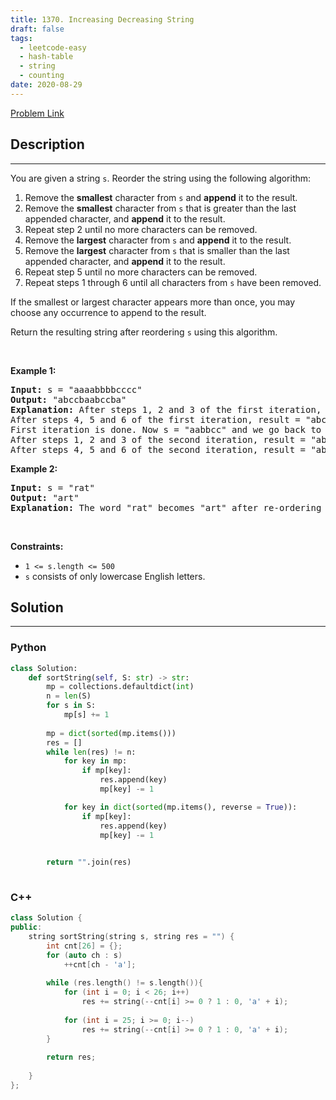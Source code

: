 ```yaml
---
title: 1370. Increasing Decreasing String
draft: false
tags: 
  - leetcode-easy
  - hash-table
  - string
  - counting
date: 2020-08-29
---
```


[Problem Link](https://leetcode.com/problems/increasing-decreasing-string/)

## Description

---
<p>You are given a string <code>s</code>. Reorder the string using the following algorithm:</p>

<ol>
	<li>Remove the <strong>smallest</strong> character from <code>s</code> and <strong>append</strong> it to the result.</li>
	<li>Remove the <strong>smallest</strong> character from <code>s</code> that is greater than the last appended character, and <strong>append</strong> it to the result.</li>
	<li>Repeat step 2 until no more characters can be removed.</li>
	<li>Remove the <strong>largest</strong> character from <code>s</code> and <strong>append</strong> it to the result.</li>
	<li>Remove the <strong>largest</strong> character from <code>s</code> that is smaller than the last appended character, and <strong>append</strong> it to the result.</li>
	<li>Repeat step 5 until no more characters can be removed.</li>
	<li>Repeat steps 1 through 6 until all characters from <code>s</code> have been removed.</li>
</ol>

<p>If the smallest or largest character appears more than once, you may choose any occurrence to append to the result.</p>

<p>Return the resulting string after reordering <code>s</code> using this algorithm.</p>

<p>&nbsp;</p>
<p><strong class="example">Example 1:</strong></p>

<pre>
<strong>Input:</strong> s = &quot;aaaabbbbcccc&quot;
<strong>Output:</strong> &quot;abccbaabccba&quot;
<strong>Explanation:</strong> After steps 1, 2 and 3 of the first iteration, result = &quot;abc&quot;
After steps 4, 5 and 6 of the first iteration, result = &quot;abccba&quot;
First iteration is done. Now s = &quot;aabbcc&quot; and we go back to step 1
After steps 1, 2 and 3 of the second iteration, result = &quot;abccbaabc&quot;
After steps 4, 5 and 6 of the second iteration, result = &quot;abccbaabccba&quot;
</pre>

<p><strong class="example">Example 2:</strong></p>

<pre>
<strong>Input:</strong> s = &quot;rat&quot;
<strong>Output:</strong> &quot;art&quot;
<strong>Explanation:</strong> The word &quot;rat&quot; becomes &quot;art&quot; after re-ordering it with the mentioned algorithm.
</pre>

<p>&nbsp;</p>
<p><strong>Constraints:</strong></p>

<ul>
	<li><code>1 &lt;= s.length &lt;= 500</code></li>
	<li><code>s</code> consists of only lowercase English letters.</li>
</ul>


## Solution

---
### Python
``` py title='increasing-decreasing-string'
class Solution:
    def sortString(self, S: str) -> str:
        mp = collections.defaultdict(int)
        n = len(S)
        for s in S:
            mp[s] += 1
        
        mp = dict(sorted(mp.items()))
        res = []
        while len(res) != n:
            for key in mp:
                if mp[key]:
                    res.append(key)
                    mp[key] -= 1

            for key in dict(sorted(mp.items(), reverse = True)):
                if mp[key]:
                    res.append(key)
                    mp[key] -= 1

        
        return "".join(res)
            
```
### C++
``` cpp title='increasing-decreasing-string'
class Solution {
public:
    string sortString(string s, string res = "") {
        int cnt[26] = {};
        for (auto ch : s)
            ++cnt[ch - 'a'];
        
        while (res.length() != s.length()){
            for (int i = 0; i < 26; i++)
                res += string(--cnt[i] >= 0 ? 1 : 0, 'a' + i);
            
            for (int i = 25; i >= 0; i--)
                res += string(--cnt[i] >= 0 ? 1 : 0, 'a' + i);
        }
        
        return res;
            
    }
};
```

